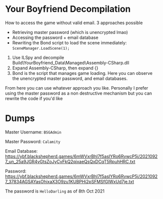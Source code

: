 # Your Boyfriend Decompilation
How to access the game without valid email.
3 approaches possible 
- Retrieving master password (which is unencrypted lmao)
- Accessing the password + email database
- Rewriting the Bond script to load the scene immediately: `SceneManager.LoadScene(1);`

1. Use ILSpy and decompile Build\YourBoyfriend_Data\Managed\Assembly-CSharp.dll
2. Expand Assembly-CSharp, then expand {}
3. Bond is the script that manages game loading. Here you can observe the unencrypted master password, and email databases.

From here you can use whatever approach you like. Personally I prefer using the master password as a non destructive mechanism but you can rewrite the code if you'd like

# Dumps

Master Username: `BSGAdmin`

Master Password: `Calamity`

Email Database: https://ybf.blackshepherd.games/6mWVxrBhl7f5asIYRo6RvwcP5j/20210927_un_25a9JGR4vGtsZoJyCvFkQ2qixaeQsQxDCqT5RpuhHRC.txt

Password: https://ybf.blackshepherd.games/6mWVxrBhl7f5asIYRo6RvwcP5j/20210927_37834AGSAYasOhixaX3O9zu1KUBPHi2pSFMSfGlWxUd7je.txt

The password is `HelloDarling` as of 8th Oct 2021
